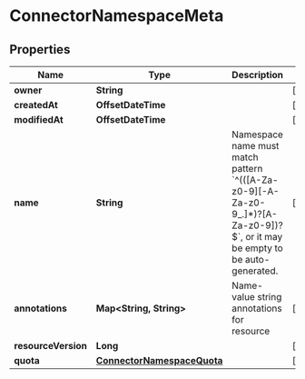 

# ConnectorNamespaceMeta


## Properties

Name | Type | Description | Notes
------------ | ------------- | ------------- | -------------
**owner** | **String** |  |  [optional]
**createdAt** | **OffsetDateTime** |  |  [optional]
**modifiedAt** | **OffsetDateTime** |  |  [optional]
**name** | **String** | Namespace name must match pattern &#x60;^(([A-Za-z0-9][-A-Za-z0-9_.]*)?[A-Za-z0-9])?$&#x60;, or it may be empty to be auto-generated. |  [optional]
**annotations** | **Map&lt;String, String&gt;** | Name-value string annotations for resource |  [optional]
**resourceVersion** | **Long** |  |  [optional]
**quota** | [**ConnectorNamespaceQuota**](ConnectorNamespaceQuota.md) |  |  [optional]



